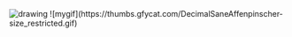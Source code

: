 <img src="https://thumbs.gfycat.com/DecimalSaneAffenpinscher-size_restricted.gif" style="width:100% height:200px" alt="drawing"/>
![mygif](https://thumbs.gfycat.com/DecimalSaneAffenpinscher-size_restricted.gif)

